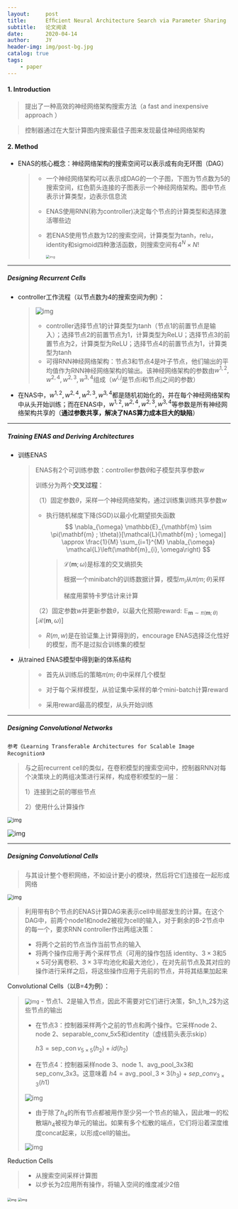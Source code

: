 ```yaml
---
layout:     post
title:      Efﬁcient Neural Architecture Search via Parameter Sharing
subtitle:   论文阅读
date:       2020-04-14
author:     JY
header-img: img/post-bg.jpg
catalog: true
tags:
    - paper
---
```


#### 1. Introduction

> 提出了一种高效的神经网络架构搜索方法（a fast and inexpensive approach ）

> 控制器通过在大型计算图内搜索最佳子图来发现最佳神经网络架构



#### 2. Method

- ENAS的核心概念：神经网络架构的搜索空间可以表示成有向无环图（DAG）

  > - 一个神经网络架构可以表示成DAG的一个子图，下图为节点数为5的搜索空间，红色箭头连接的子图表示一个神经网络架构。图中节点表示计算类型，边表示信息流
  >
  > - ENAS使用RNN(称为controller)决定每个节点的计算类型和选择激活哪些边
  >
  > - 若ENAS使用节点数为12的搜索空间，计算类型为tanh，relu，identity和sigmoid四种激活函数，则搜索空间有$4^N\times N!$
  >
  >   <img src="https://github.com/ZJU-CVs/zju-cvs.github.io/raw/master/img/picture/Nas6.png" alt="img" style="zoom:50%;" />
  >
  >   

---

##### Designing Recurrent Cells

- controller工作流程（以节点数为4的搜索空间为例）：

  > ![img](https://github.com/ZJU-CVs/zju-cvs.github.io/raw/master/img/picture/Nas7.png)
  >
  > - controller选择节点1的计算类型为tanh（节点1的前置节点是输入）；选择节点2的前置节点为1，计算类型为ReLU；选择节点3的前置节点为2，计算类型为ReLU；选择节点4的前置节点为1，计算类型为tanh
  > - 可得RNN神经网络架构：节点3和节点4是叶子节点，他们输出的平均值作为RNN神经网络架构的输出。该神经网络架构的参数由$w^{1,2},w^{2,4},w^{2,3},w^{3,4}$组成（$w^{i,j}$是节点i和节点j之间的参数）

  

- 在NAS中，$w^{1,2},w^{2,4},w^{2,3},w^{3,4}$都是随机初始化的，并在每个神经网络架构中从头开始训练；而在ENAS中，$w^{1,2},w^{2,4},w^{2,3},w^{3,4}$等参数是所有神经网络架构共享的（**通过参数共享，解决了NAS算力成本巨大的缺陷**）

---

##### Training ENAS and Deriving Architectures

- 训练ENAS

  > ENAS有2个可训练参数：controller参数$\theta$和子模型共享参数$w$
  >
  > 训练分为两个**交叉过程**：
  >
  > （1）固定参数$\theta$，采样一个神经网络架构，通过训练集训练共享参数$w$
  >
  > - 执行随机梯度下降(SGD)以最小化期望损失函数
  >   $$
  >   \nabla_{\omega} \mathbb{E}_{\mathbf{m} \sim \pi(\mathbf{m} ; \theta)}[\mathcal{L}(\mathbf{m} ; \omega)] \approx \frac{1}{M} \sum_{i=1}^{M} \nabla_{\omega} \mathcal{L}\left(\mathbf{m}_{i}, \omega\right)
  >   $$
  >
  >   > $\mathcal{L}(\mathbf{m} ; \omega)$是标准的交叉熵损失
  >   >
  >   > 根据一个minibatch的训练数据计算，模型$m_i$从$\pi(m;\theta)$采样
  >   >
  >   > 梯度用蒙特卡罗估计来计算
  >
  > （2）固定参数$w$并更新参数$\theta$，以最大化预期reward: $\mathbb{E}_{\mathbf{m} \sim \pi(\mathbf{m} ; \theta)}[\mathcal{R}(\mathbf{m}, \omega)]$
  >
  > - $R(m,w)$是在验证集上计算得到的，encourage ENAS选择泛化性好的模型，而不是过拟合训练集的模型

- 从trained ENAS模型中得到新的体系结构

  > - 首先从训练后的策略$\pi(m;\theta)$中采样几个模型
  >
  > - 对于每个采样模型，从验证集中采样的单个mini-batch计算reward
  > - 采用reward最高的模型，从头开始训练

  

---

##### Designing Convolutional Networks 

```
参考《Learning Transferable Architectures for Scalable Image Recognition》
```

> 与之前recurrent cell的类似，在卷积模型的搜索空间中，控制器RNN对每个决策块上的两组决策进行采样，构成卷积模型的一层：
>
> 1）连接到之前的哪些节点
>
> 2）使用什么计算操作

<img src="https://github.com/ZJU-CVs/zju-cvs.github.io/raw/master/img/picture/Nas8.png" alt="img" style="zoom:80%;" />

![img](https://github.com/ZJU-CVs/zju-cvs.github.io/raw/master/img/picture/Nas1.gif)

---

##### Designing Convolutional Cells

> 与其设计整个卷积网络，不如设计更小的模块，然后将它们连接在一起形成网络

<img src="https://github.com/ZJU-CVs/zju-cvs.github.io/raw/master/img/picture/Nas9.png" alt="img" style="zoom:80%;" />

> 利用带有B个节点的ENAS计算DAG来表示cell中局部发生的计算。在这个DAG中，前两个node1和node2被视为cell的输入，对于剩余的B-2节点中的每一个，要求RNN controller作出两组决策：
>
> - 将两个之前的节点当作当前节点的输入
> - 将两个操作应用于两个采样节点（可用的操作包括 identity、$3\times 3$和$5\times5$可分离卷积、$3\times3$平均池化和最大池化），在对先前节点及其对应的操作进行采样之后，将这些操作应用于先前的节点，并将其结果加起来



Convolutional Cells（以B=4为例）：

> <img src="https://github.com/ZJU-CVs/zju-cvs.github.io/raw/master/img/picture/Nas10.png" alt="img" style="zoom:80%;" />
>- 节点1、2是输入节点，因此不需要对它们进行决策，$h_1,h_2$为这些节点的输出
> 
> - 在节点3：控制器采样两个之前的节点和两个操作。它采样node 2、node 2、separable_conv_5x5和identity（虚线箭头表示skip）
>
>   $h 3=\operatorname{sep}_{-} \operatorname{con} v_{ 5 \times 5}\left(h_{2}\right)+i d\left(h_{2}\right)$
>
> - 在节点4：控制器采样node 3、node 1、avg_pool_3x3和sep_conv_3x3。这意味着
>  $h 4=\operatorname{avg}_{-} \operatorname{pool}_{-} 3 \times 3\left(h_{3}\right)+sep\_conv_{3\times 3}(h1)$
> 
> ![img](https://github.com/ZJU-CVs/zju-cvs.github.io/raw/master/img/picture/Nas11.png)
>
> - 由于除了$h_4$的所有节点都被用作至少另一个节点的输入，因此唯一的松散端$h_4$被视为单元的输出。如果有多个松散的端点，它们将沿着深度维度concat起来，以形成cell的输出。
>
> ![img](https://github.com/ZJU-CVs/zju-cvs.github.io/raw/master/img/picture/Nas2.gif)



Reduction Cells

> - 从搜索空间采样计算图
> - 以步长为2应用所有操作，将输入空间的维度减少2倍

<img src="https://github.com/ZJU-CVs/zju-cvs.github.io/raw/master/img/picture/Nas17.png" alt="img" style="zoom:50%;" /> <img src="https://github.com/ZJU-CVs/zju-cvs.github.io/raw/master/img/picture/Nas18.png" alt="img" style="zoom:50%;" />